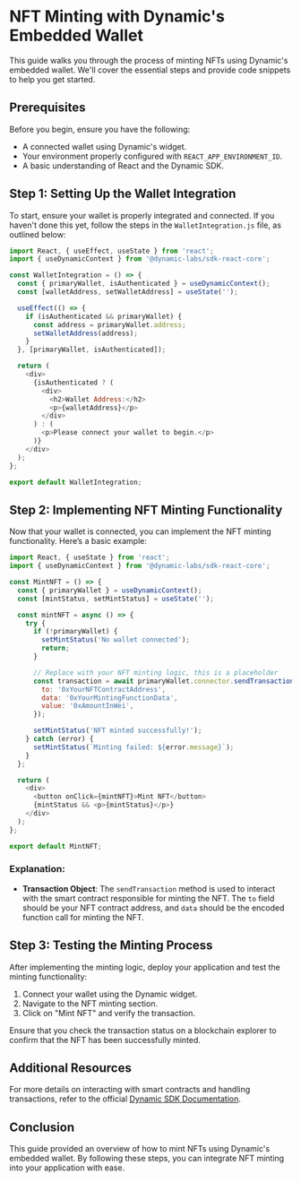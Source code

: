 
# NFT Minting with Dynamic's Embedded Wallet

This guide walks you through the process of minting NFTs using Dynamic's embedded wallet. We'll cover the essential steps and provide code snippets to help you get started.

## Prerequisites

Before you begin, ensure you have the following:
- A connected wallet using Dynamic's widget.
- Your environment properly configured with `REACT_APP_ENVIRONMENT_ID`.
- A basic understanding of React and the Dynamic SDK.

## Step 1: Setting Up the Wallet Integration

To start, ensure your wallet is properly integrated and connected. If you haven't done this yet, follow the steps in the `WalletIntegration.js` file, as outlined below:

```javascript
import React, { useEffect, useState } from 'react';
import { useDynamicContext } from '@dynamic-labs/sdk-react-core';

const WalletIntegration = () => {
  const { primaryWallet, isAuthenticated } = useDynamicContext();
  const [walletAddress, setWalletAddress] = useState('');

  useEffect(() => {
    if (isAuthenticated && primaryWallet) {
      const address = primaryWallet.address;
      setWalletAddress(address);
    }
  }, [primaryWallet, isAuthenticated]);

  return (
    <div>
      {isAuthenticated ? (
        <div>
          <h2>Wallet Address:</h2>
          <p>{walletAddress}</p>
        </div>
      ) : (
        <p>Please connect your wallet to begin.</p>
      )}
    </div>
  );
};

export default WalletIntegration;
```

## Step 2: Implementing NFT Minting Functionality

Now that your wallet is connected, you can implement the NFT minting functionality. Here’s a basic example:

```javascript
import React, { useState } from 'react';
import { useDynamicContext } from '@dynamic-labs/sdk-react-core';

const MintNFT = () => {
  const { primaryWallet } = useDynamicContext();
  const [mintStatus, setMintStatus] = useState('');

  const mintNFT = async () => {
    try {
      if (!primaryWallet) {
        setMintStatus('No wallet connected');
        return;
      }

      // Replace with your NFT minting logic, this is a placeholder
      const transaction = await primaryWallet.connector.sendTransaction({
        to: '0xYourNFTContractAddress',
        data: '0xYourMintingFunctionData',
        value: '0xAmountInWei',
      });

      setMintStatus('NFT minted successfully!');
    } catch (error) {
      setMintStatus(`Minting failed: ${error.message}`);
    }
  };

  return (
    <div>
      <button onClick={mintNFT}>Mint NFT</button>
      {mintStatus && <p>{mintStatus}</p>}
    </div>
  );
};

export default MintNFT;
```

### Explanation:
- **Transaction Object**: The `sendTransaction` method is used to interact with the smart contract responsible for minting the NFT. The `to` field should be your NFT contract address, and `data` should be the encoded function call for minting the NFT.

## Step 3: Testing the Minting Process

After implementing the minting logic, deploy your application and test the minting functionality:

1. Connect your wallet using the Dynamic widget.
2. Navigate to the NFT minting section.
3. Click on "Mint NFT" and verify the transaction.

Ensure that you check the transaction status on a blockchain explorer to confirm that the NFT has been successfully minted.

## Additional Resources

For more details on interacting with smart contracts and handling transactions, refer to the official [Dynamic SDK Documentation](https://docs.dynamic.xyz).

## Conclusion

This guide provided an overview of how to mint NFTs using Dynamic's embedded wallet. By following these steps, you can integrate NFT minting into your application with ease.

